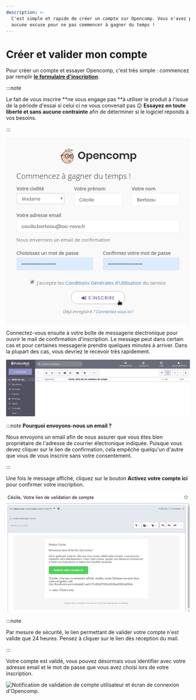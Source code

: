 ```yaml
---
description: >-
  C'est simple et rapide de créer un compte sur Opencomp. Vous n'avez plus
  aucune excuse pour ne pas commencer à gagner du temps !
---
```


# Créer et valider mon compte

Pour créer un compte et essayer Opencomp, c'est très simple : commencez par remplir [**le formulaire d'inscription**](https://my.opencomp.fr/users/register).

:::note

Le fait de vous inscrire **ne vous engage pas **à utiliser le produit à l'issue de la période d'essai si celui ci ne vous convenait pas :wink: **Essayez en toute liberté et sans aucune contrainte** afin de déterminer si le logiciel réponds à vos besoins.

:::

<center>

![Formulaire d'inscription du service Web Opencomp.](../.gitbook/assets/register.png)

</center>

Connectez-vous ensuite à votre boîte de messagerie électronique pour ouvrir le mail de confirmation d'inscription. Le message peut dans certain cas et pour certaines messagerie prendre quelques minutes à arriver. Dans la plupart des cas, vous devriez le recevoir très rapidement.

![Cliquez sur le message d'Opencomp pour l'ouvrir.](../.gitbook/assets/mail.png)

:::note **Pourquoi envoyons-nous un email ?**

Nous envoyons un email afin de nous assurer que vous êtes bien propriétaire de l'adresse de courrier électronique indiquée. Puisque vous devez cliquer sur le lien de confirmation, cela empêche quelqu'un d'autre que vous de vous inscrire sans votre consentement.

:::


Une fois le message affiché, cliquez sur le bouton **Activez votre compte ici** pour confirmer votre inscription.

![Le mail de validation de compte Opencomp.](../.gitbook/assets/email.png)

:::note

Par mesure de sécurité, le lien permettant de valider votre compte n'est valide que 24 heures. Pensez à cliquer sur le lien dès réception du mail. 

:::


Votre compte est validé, vous pouvez désormais vous identifier avec votre adresse email et le mot de passe que vous avez choisi lors de votre inscription.

![Notification de validation de compte utilisateur et écran de connexion d'Opencomp.](../.gitbook/assets/comptevalidé.png)
